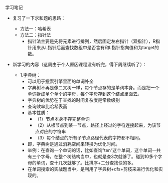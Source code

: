 学习笔记
* 复习了一下求和题的思路：
    * 方法一：哈希表
    * 方法二：指针法
        * 指针法主要是先将元素进行排列，然后固定左右指针（双指针），R指针用来从L指针后面查找数组中是否含有和L指针指向值和为target的数。
    
* 新学习的内容（这周由于个人原因课程没有听完，得下周继续听了）：
    * 1.字典树：
        * 可以用于搜索引擎里面的单词补全
        * 字典树不再是像二叉树一样，每个节点存的是单词本身。而是把一个单词拆成单个单个的字母，每个字母存到这个结点里面去。
        * 字典树的优势在于查找的时间复杂度是常数级别
        * 查询效率比哈希表高
        * 基本性质：
            * （1）节点本身不存完整单词
            * （2）从根节点到某一节点，路径上经过的字符连接起来，为该节点对应的字符串
            * （3）每个结点的所有子节点路径代表的字符都不相同。
        * 即，字典树是通过消耗空间来转换为优化时间。
        * 举例：在查询一个单词的话，比如查询”ten“这个单词，这个单词一共有三个字母，在整个树结构当中，也就是查3次就够了。碰到10多个字母的单词，查十几次就够了。比排序+二分查找快的多。
        * 在单词搜索的实战题当中，是利用了字典树+dfs+剪枝来进行优化和实现的。
